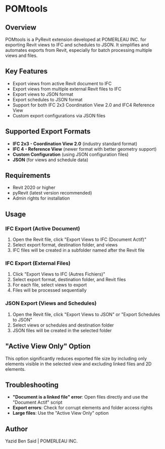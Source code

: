 # POMtools

## Overview
POMtools is a PyRevit extension developed at POMERLEAU INC. for exporting Revit views to IFC and schedules to JSON. It simplifies and automates exports from Revit, especially for batch processing multiple views and files.

## Key Features
- Export views from active Revit document to IFC
- Export views from multiple external Revit files to IFC
- Export views to JSON format 
- Export schedules to JSON format
- Support for both IFC 2x3 Coordination View 2.0 and IFC4 Reference View
- Custom export configurations via JSON files

## Supported Export Formats
- **IFC 2x3 - Coordination View 2.0** (industry standard format)
- **IFC 4 - Reference View** (newer format with better geometry support)
- **Custom Configuration** (using JSON configuration files)
- **JSON** (for views and schedule data)

## Requirements
- Revit 2020 or higher
- pyRevit (latest version recommended)
- Admin rights for installation

## Usage

### IFC Export (Active Document)
1. Open the Revit file, click "Export Views to IFC (Document Actif)"
2. Select export format, destination folder, and views
3. IFC files will be created in a subfolder named after the Revit file

### IFC Export (External Files)
1. Click "Export Views to IFC (Autres Fichiers)"
2. Select export format, destination folder, and Revit files
3. For each file, select views to export
4. Files will be processed sequentially

### JSON Export (Views and Schedules)
1. Open the Revit file, click "Export Views to JSON" or "Export Schedules to JSON"
2. Select views or schedules and destination folder
3. JSON files will be created in the selected folder

## "Active View Only" Option
This option significantly reduces exported file size by including only elements visible in the selected view and excluding linked files and 2D elements.

## Troubleshooting
- **"Document is a linked file" error**: Open files directly and use the "Document Actif" script
- **Export errors**: Check for corrupt elements and folder access rights
- **Large files**: Use the "Active View Only" option

## Author
Yazid Ben Said | POMERLEAU INC.
